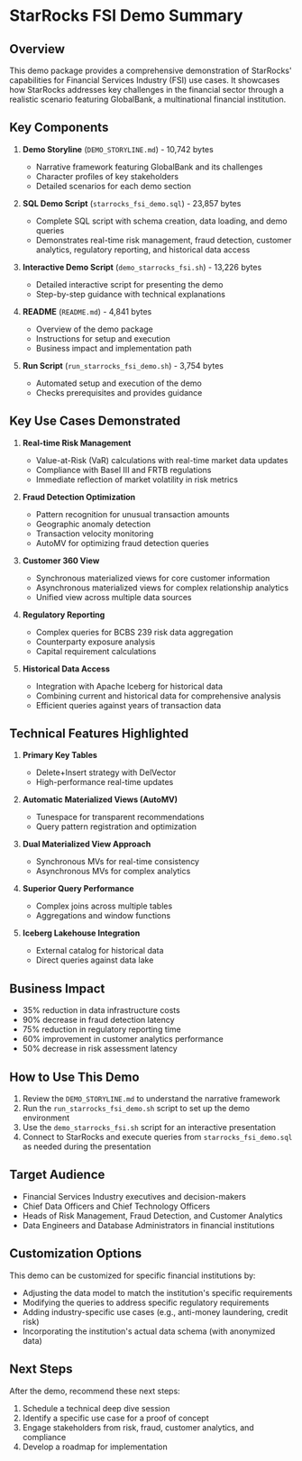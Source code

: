 # StarRocks FSI Demo Summary

## Overview

This demo package provides a comprehensive demonstration of StarRocks' capabilities for Financial Services Industry (FSI) use cases. It showcases how StarRocks addresses key challenges in the financial sector through a realistic scenario featuring GlobalBank, a multinational financial institution.

## Key Components

1. **Demo Storyline** (`DEMO_STORYLINE.md`) - 10,742 bytes
   - Narrative framework featuring GlobalBank and its challenges
   - Character profiles of key stakeholders
   - Detailed scenarios for each demo section

2. **SQL Demo Script** (`starrocks_fsi_demo.sql`) - 23,857 bytes
   - Complete SQL script with schema creation, data loading, and demo queries
   - Demonstrates real-time risk management, fraud detection, customer analytics, regulatory reporting, and historical data access

3. **Interactive Demo Script** (`demo_starrocks_fsi.sh`) - 13,226 bytes
   - Detailed interactive script for presenting the demo
   - Step-by-step guidance with technical explanations

4. **README** (`README.md`) - 4,841 bytes
   - Overview of the demo package
   - Instructions for setup and execution
   - Business impact and implementation path

5. **Run Script** (`run_starrocks_fsi_demo.sh`) - 3,754 bytes
   - Automated setup and execution of the demo
   - Checks prerequisites and provides guidance

## Key Use Cases Demonstrated

1. **Real-time Risk Management**
   - Value-at-Risk (VaR) calculations with real-time market data updates
   - Compliance with Basel III and FRTB regulations
   - Immediate reflection of market volatility in risk metrics

2. **Fraud Detection Optimization**
   - Pattern recognition for unusual transaction amounts
   - Geographic anomaly detection
   - Transaction velocity monitoring
   - AutoMV for optimizing fraud detection queries

3. **Customer 360 View**
   - Synchronous materialized views for core customer information
   - Asynchronous materialized views for complex relationship analytics
   - Unified view across multiple data sources

4. **Regulatory Reporting**
   - Complex queries for BCBS 239 risk data aggregation
   - Counterparty exposure analysis
   - Capital requirement calculations

5. **Historical Data Access**
   - Integration with Apache Iceberg for historical data
   - Combining current and historical data for comprehensive analysis
   - Efficient queries against years of transaction data

## Technical Features Highlighted

1. **Primary Key Tables**
   - Delete+Insert strategy with DelVector
   - High-performance real-time updates

2. **Automatic Materialized Views (AutoMV)**
   - Tunespace for transparent recommendations
   - Query pattern registration and optimization

3. **Dual Materialized View Approach**
   - Synchronous MVs for real-time consistency
   - Asynchronous MVs for complex analytics

4. **Superior Query Performance**
   - Complex joins across multiple tables
   - Aggregations and window functions

5. **Iceberg Lakehouse Integration**
   - External catalog for historical data
   - Direct queries against data lake

## Business Impact

- 35% reduction in data infrastructure costs
- 90% decrease in fraud detection latency
- 75% reduction in regulatory reporting time
- 60% improvement in customer analytics performance
- 50% decrease in risk assessment latency

## How to Use This Demo

1. Review the `DEMO_STORYLINE.md` to understand the narrative framework
2. Run the `run_starrocks_fsi_demo.sh` script to set up the demo environment
3. Use the `demo_starrocks_fsi.sh` script for an interactive presentation
4. Connect to StarRocks and execute queries from `starrocks_fsi_demo.sql` as needed during the presentation

## Target Audience

- Financial Services Industry executives and decision-makers
- Chief Data Officers and Chief Technology Officers
- Heads of Risk Management, Fraud Detection, and Customer Analytics
- Data Engineers and Database Administrators in financial institutions

## Customization Options

This demo can be customized for specific financial institutions by:
- Adjusting the data model to match the institution's specific requirements
- Modifying the queries to address specific regulatory requirements
- Adding industry-specific use cases (e.g., anti-money laundering, credit risk)
- Incorporating the institution's actual data schema (with anonymized data)

## Next Steps

After the demo, recommend these next steps:
1. Schedule a technical deep dive session
2. Identify a specific use case for a proof of concept
3. Engage stakeholders from risk, fraud, customer analytics, and compliance
4. Develop a roadmap for implementation